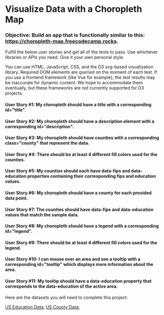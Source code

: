 # Visualize Data with a Choropleth Map

### Objective: Build an app that is functionally similar to this: https://choropleth-map.freecodecamp.rocks.

Fulfill the below user stories and get all of the tests to pass. Use whichever libraries or APIs you need. Give it your own personal style.

You can use HTML, JavaScript, CSS, and the D3 svg-based visualization library. Required DOM elements are queried on the moment of each test. If you use a frontend framework (like Vue for example), the test results may be inaccurate for dynamic content. We hope to accommodate them eventually, but these frameworks are not currently supported for D3 projects.

#### User Story #1: My choropleth should have a title with a corresponding id="title".

#### User Story #2: My choropleth should have a description element with a corresponding id="description".

#### User Story #3: My choropleth should have counties with a corresponding class="county" that represent the data.

#### User Story #4: There should be at least 4 different fill colors used for the counties.

#### User Story #5: My counties should each have data-fips and data-education properties containing their corresponding fips and education values.

#### User Story #6: My choropleth should have a county for each provided data point.

#### User Story #7: The counties should have data-fips and data-education values that match the sample data.

#### User Story #8: My choropleth should have a legend with a corresponding id="legend".

#### User Story #9: There should be at least 4 different fill colors used for the legend.

#### User Story #10: I can mouse over an area and see a tooltip with a corresponding id="tooltip" which displays more information about the area.

#### User Story #11: My tooltip should have a data-education property that corresponds to the data-education of the active area.

Here are the datasets you will need to complete this project:

[US Education Data:](https://cdn.freecodecamp.org/testable-projects-fcc/data/choropleth_map/for_user_education.json)
[US County Data:](https://cdn.freecodecamp.org/testable-projects-fcc/data/choropleth_map/counties.json)
